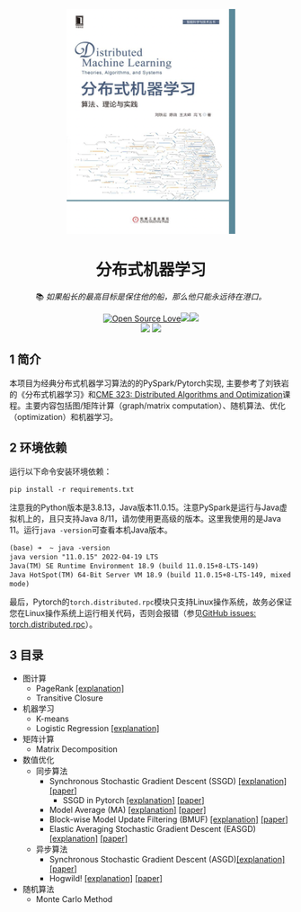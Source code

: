 <!--
 * @Descripttion: 
 * @Version: 1.0
 * @Author: ZhangHongYu
 * @Date: 2022-07-02 11:00:07
 * @LastEditors: ZhangHongYu
 * @LastEditTime: 2022-07-02 15:15:19
-->
<p align="center">
<img src="pic/DistributedML-cover.jpeg" width="300" height="400">
</p>

<div align="center">

# 分布式机器学习
📚 *如果船长的最高目标是保住他的船，那么他只能永远待在港口。*

[![Open Source Love](https://badges.frapsoft.com/os/v2/open-source.svg?v=103)](https://github.com/orion-orion/Distributed-Algorithm-PySpark)[![](https://img.shields.io/github/license/orion-orion/Distributed-Algorithm-PySpark)](https://github.com/orion-orion/Distributed-Algorithm-PySpark/blob/master/LICENSE)[![](https://img.shields.io/github/stars/orion-orion/Distributed-ML-PySpark?style=social)](https://github.com/orion-orion/Distributed-ML-PySpark) 
<br/>
[![](https://img.shields.io/github/directory-file-count/orion-orion/Distributed-ML-PySpark)](https://github.com/orion-orion/Distributed-ML-PySpark) [![](https://img.shields.io/github/languages/code-size/orion-orion/Distributed-ML-PySpark)](https://github.com/orion-orion/Distributed-ML-PySpark) 
</div>

## 1 简介
本项目为经典分布式机器学习算法的的PySpark/Pytorch实现, 主要参考了刘铁岩的《分布式机器学习》和[CME 323: Distributed Algorithms and Optimization](https://stanford.edu/~rezab/classes/cme323/S17/)课程。主要内容包括图/矩阵计算（graph/matrix computation）、随机算法、优化（optimization）和机器学习。

## 2 环境依赖

运行以下命令安装环境依赖：
```
pip install -r requirements.txt
```

注意我的Python版本是3.8.13，Java版本11.0.15。注意PySpark是运行与Java虚拟机上的，且只支持Java 8/11，请勿使用更高级的版本。这里我使用的是Java 11。运行`java -version`可查看本机Java版本。
```shell
(base) ➜  ~ java -version 
java version "11.0.15" 2022-04-19 LTS
Java(TM) SE Runtime Environment 18.9 (build 11.0.15+8-LTS-149)
Java HotSpot(TM) 64-Bit Server VM 18.9 (build 11.0.15+8-LTS-149, mixed mode)
```
最后，Pytorch的`torch.distributed.rpc`模块只支持Linux操作系统，故务必保证您在Linux操作系统上运行相关代码，否则会报错（参见[GitHub issues: torch.distributed.rpc](https://github.com/iffiX/machin/issues/17)）。

## 3 目录

- 图计算
    - PageRank  [[explanation]](https://www.cnblogs.com/orion-orion/p/16340839.html)
    - Transitive Closure
- 机器学习
    - K-means
    - Logistic Regression  [[explanation]](https://www.cnblogs.com/orion-orion/p/16318810.html)
- 矩阵计算
    - Matrix Decomposition
- 数值优化
  - 同步算法 
    - Synchronous Stochastic Gradient Descent (SSGD) [[explanation]](https://www.cnblogs.com/orion-orion/p/16413182.html) [[paper]](https://proceedings.neurips.cc/paper/2010/file/abea47ba24142ed16b7d8fbf2c740e0d-Paper.pdf)
      -  SSGD in Pytorch [[explanation]](https://www.cnblogs.com/orion-orion/p/16413182.html) [[paper]](https://proceedings.neurips.cc/paper/2010/file/abea47ba24142ed16b7d8fbf2c740e0d-Paper.pdf)
    - Model Average (MA) [[explanation]](https://www.cnblogs.com/orion-orion/p/16426982.html) [[paper]](https://aclanthology.org/N10-1069.pdf)
    - Block-wise Model Update Filtering (BMUF) [[explanation]](https://www.cnblogs.com/orion-orion/p/16426982.html) [[paper]](https://www.microsoft.com/en-us/research/wp-content/uploads/2016/08/0005880.pdf)
    - Elastic Averaging Stochastic Gradient Descent  (EASGD) [[explanation]](https://www.cnblogs.com/orion-orion/p/16426982.html) [[paper]](https://proceedings.neurips.cc/paper/2015/file/d18f655c3fce66ca401d5f38b48c89af-Paper.pdf)
  - 异步算法
    - Synchronous Stochastic Gradient Descent (ASGD)[[explanation]](https://www.cnblogs.com/orion-orion/p/17118029.html) [[paper]](https://proceedings.neurips.cc/paper/2011/file/f0e52b27a7a5d6a1a87373dffa53dbe5-Paper.pdf)
    - Hogwild! [[explanation]](https://www.cnblogs.com/orion-orion/p/17118029.html) [[paper]](https://proceedings.neurips.cc/paper/2011/file/218a0aefd1d1a4be65601cc6ddc1520e-Paper.pdf)
- 随机算法
    - Monte Carlo Method
